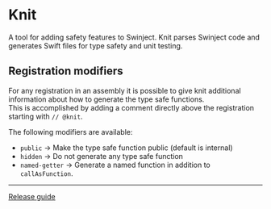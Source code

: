 # Knit

A tool for adding safety features to Swinject.
Knit parses Swinject code and generates Swift files for type safety and unit testing.

## Registration modifiers

For any registration in an assembly it is possible to give knit additional information about how to generate the type safe functions. <br/>
This is accomplished by adding a comment directly above the registration starting with `// @knit`.

The following modifiers are available:

* `public` -> Make the type safe function public (default is internal)
* `hidden` -> Do not generate any type safe function
* `named-getter` -> Generate a named function in addition to `callAsFunction`.

---

[Release guide](Release.md)